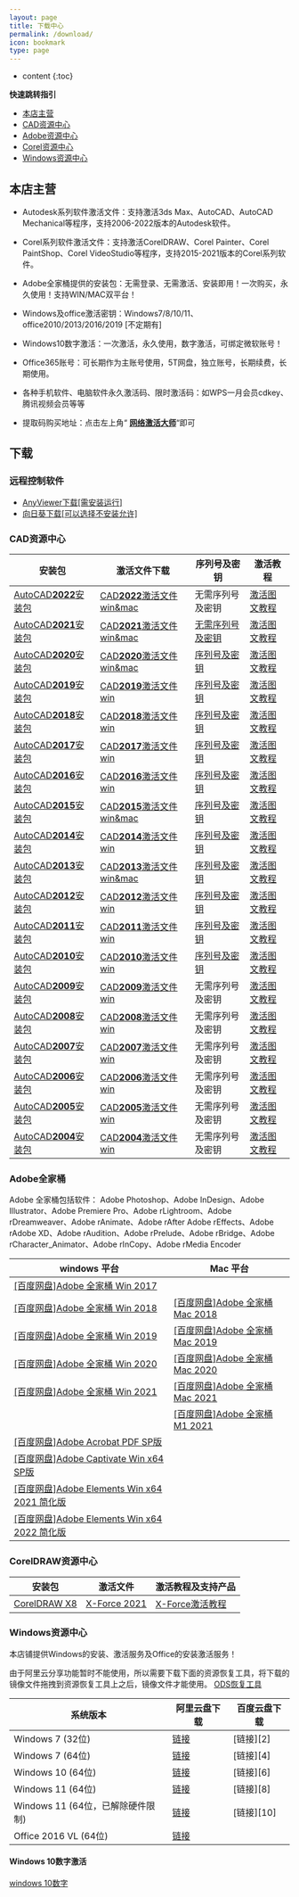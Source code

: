 ```yaml
---
layout: page
title: 下载中心
permalink: /download/
icon: bookmark
type: page
---
```


* content
{:toc}

**快速跳转指引**

- [本店主营](/download/#本店主营)
- [CAD资源中心](/download/#cad资源中心)
- [Adobe资源中心](/download/#adobe全家桶)
- [Corel资源中心](/download/#corel资源中心)
- [Windows资源中心](/download/#windows资源中心)
## 本店主营 

* Autodesk系列软件激活文件：支持激活3ds Max、AutoCAD、AutoCAD Mechanical等程序，支持2006-2022版本的Autodesk软件。

* Corel系列软件激活文件：支持激活CorelDRAW、Corel Painter、Corel PaintShop、Corel VideoStudio等程序，支持2015-2021版本的Corel系列软件。

* Adobe全家桶提供的安装包：无需登录、无需激活、安装即用！一次购买，永久使用！支持WIN/MAC双平台！

* Windows及office激活密钥：Windows7/8/10/11、office2010/2013/2016/2019 [不定期有]

* Windows10数字激活：一次激活，永久使用，数字激活，可绑定微软账号！

* Office365账号：可长期作为主账号使用，5T网盘，独立账号，长期续费，长期使用。

* 各种手机软件、电脑软件永久激活码、限时激活码：如WPS一月会员cdkey、腾讯视频会员等等


* 提取码购买地址：点击左上角“ **[网络激活大师](https://it88.taobao.com)**“即可

## 下载

### 远程控制软件
* [AnyViewer下载[需安装运行]](https://download.aomeikeji.com/Anyviewer.zip) 
* [向日葵下载[可以选择不安装允许]](https://sunlogin.oray.com/download/)


### CAD资源中心


| 安装包 | 激活文件下载 | 序列号及密钥 | 激活教程 |
| --- | --- | --- | --- |
|[AutoCAD<strong>2022</strong>安装包](https://www.aliyundrive.com/s/dYF6nBxwTDc)|[CAD<strong>2022</strong>激活文件win&mac](https://ods.lanzoui.com/iaWOxvnwsrg) |无需序列号及密钥| [激活图文教程](/cad/#autodesk2021-2022激活图文教程) |
|[AutoCAD<strong>2021</strong>安装包](https://www.aliyundrive.com/s/5UMgekJS9Vm)|[CAD<strong>2021</strong>激活文件win&mac](https://ods.lanzoui.com/i0sxUvnwsva) |[无需序列号及密钥](/cad2021/)| [激活图文教程](/cad/#autodesk2021-2022激活教程) |
|[AutoCAD<strong>2020</strong>安装包](https://www.aliyundrive.com/s/uFWSDtLxrA6)|[CAD<strong>2020</strong>激活文件win&mac](https://ods.lanzoui.com/irPqwvnwswb) |[序列号及密钥](/cad2020/)| [激活图文教程](/cad/#autodesk2006-2020激活图文教程) |
|[AutoCAD<strong>2019</strong>安装包](https://www.aliyundrive.com/s/9b1xCLYKHcK)|[CAD<strong>2019</strong>激活文件win](https://ods.lanzoui.com/ifnPnvnwsyd) |[序列号及密钥](/cad2019/)| [激活图文教程](/cad/#autodesk2006-2020激活图文教程) |
|[AutoCAD<strong>2018</strong>安装包](https://www.aliyundrive.com/s/GLFdwHQJ9g5)|[CAD<strong>2018</strong>激活文件win](https://ods.lanzoui.com/iR2yFvnwsze) |[序列号及密钥](/cad2018/)| [激活图文教程](/cad/#autodesk2006-2020激活图文教程) |
|[AutoCAD<strong>2017</strong>安装包](https://www.aliyundrive.com/s/V5oBc65bGSn)|[CAD<strong>2017</strong>激活文件win](https://ods.lanzoui.com/iOLMevnwt1g) |[序列号及密钥](/cad2017/)| [激活图文教程](/cad/#autodesk2006-2020激活图文教程) |
|[AutoCAD<strong>2016</strong>安装包](https://www.aliyundrive.com/s/Cp8ALUpkm2C)|[CAD<strong>2016</strong>激活文件win](https://ods.lanzoui.com/iwjsdvnwt3i) |[序列号及密钥](/cad2016/)| [激活图文教程](/cad/#autodesk2006-2020激活图文教程) |
|[AutoCAD<strong>2015</strong>安装包](https://www.aliyundrive.com/s/fTsAxfFBECD)|[CAD<strong>2015</strong>激活文件win&mac](https://ods.lanzoui.com/i5d0Nvnwt5a) |[序列号及密钥](/cad2015/)| [激活图文教程](/cad/#autodesk2006-2020激活图文教程) |
|[AutoCAD<strong>2014</strong>安装包](https://www.aliyundrive.com/s/qDkqkudSpm8)|[CAD<strong>2014</strong>激活文件win](https://ods.lanzoui.com/icT31vnwt6b) |[序列号及密钥](/cad2014/)| [激活图文教程](/cad/#autodesk2006-2020激活图文教程) |
|[AutoCAD<strong>2013</strong>安装包](https://www.aliyundrive.com/s/sA3qvU6Mas8)|[CAD<strong>2013</strong>激活文件win&mac](https://ods.lanzoui.com/i9Psyvnwt8d) |[序列号及密钥](/cad2013/)| [激活图文教程](/cad/#autodesk2006-2020激活图文教程) |
|[AutoCAD<strong>2012</strong>安装包](https://www.aliyundrive.com/s/qgDd6bAkWKj)|[CAD<strong>2012</strong>激活文件win](https://ods.lanzoui.com/ifcLKvnwsfe) |[序列号及密钥](/cad2012/)| [激活图文教程](/cad/#autodesk2006-2020激活图文教程) |
|[AutoCAD<strong>2011</strong>安装包](https://www.aliyundrive.com/s/fdZnTpSUtmS)|[CAD<strong>2011</strong>激活文件win](https://ods.lanzoui.com/iqJDmvnwsgf) |[序列号及密钥](/cad2011/)| [激活图文教程](/cad/#autodesk2006-2020激活图文教程) |
|[AutoCAD<strong>2010</strong>安装包](https://www.aliyundrive.com/s/fnYQTYxacik)|[CAD<strong>2010</strong>激活文件win](https://ods.lanzoui.com/imsNHvnwshg) |[序列号及密钥](/cad2010/)| [激活图文教程](/cad/#autodesk2006-2020激活图文教程) |
|[AutoCAD<strong>2009</strong>安装包](https://www.aliyundrive.com/s/NBk2fNo68ts)|[CAD<strong>2009</strong>激活文件win](https://ods.lanzoui.com/iDeYdvnwsji) |无需序列号及密钥| [激活图文教程](/cad/#autodesk2006-2020激活图文教程) |
|[AutoCAD<strong>2008</strong>安装包](https://www.aliyundrive.com/s/mHvpVNt11Zw)|[CAD<strong>2008</strong>激活文件win](https://ods.lanzoui.com/iwzsTvnwskj) |无需序列号及密钥| [激活图文教程](/cad/#autodesk2006-2020激活图文教程) |
|[AutoCAD<strong>2007</strong>安装包](https://www.aliyundrive.com/s/J5TdYUrZdUb)|[CAD<strong>2007</strong>激活文件win](https://ods.lanzoui.com/iKE0Ovnwsla) |无需序列号及密钥| [激活图文教程](/cad/#autodesk2006-2020激活图文教程) |
|[AutoCAD<strong>2006</strong>安装包](https://www.aliyundrive.com/s/gVre9Aautdg)|[CAD<strong>2006</strong>激活文件win](https://ods.lanzoui.com/iSfbpvnwsmb) |无需序列号及密钥| [激活图文教程](/cad/#autodesk2006-2020激活图文教程) |
|[AutoCAD<strong>2005</strong>安装包](https://www.aliyundrive.com/s/MiShkTj3cPC)|[CAD<strong>2005</strong>激活文件win](https://ods.lanzoui.com/iLemsvnwsnc) |无需序列号及密钥| [激活图文教程](/cad/#autodesk2006-2020激活图文教程) |
|[AutoCAD<strong>2004</strong>安装包](https://www.aliyundrive.com/s/qPEEdzpF7K8)|[CAD<strong>2004</strong>激活文件win](https://ods.lanzoui.com/iFLNkvnwsod) |无需序列号及密钥| [激活图文教程](/cad/#autodesk2006-2020激活图文教程) |

### Adobe全家桶

Adobe 全家桶包括软件： Adobe Photoshop、Adobe InDesign、Adobe Illustrator、Adobe Premiere Pro、Adobe rLightroom、Adobe rDreamweaver、Adobe rAnimate、Adobe rAfter   Adobe rEffects、Adobe rAdobe XD、Adobe rAudition、Adobe rPrelude、Adobe rBridge、Adobe rCharacter_Animator、Adobe rInCopy、Adobe rMedia Encoder 


| windows 平台 | Mac 平台|
| --- | --- |
| [[百度网盘]Adobe 全家桶  Win 2017](https://pan.baidu.com/s/1qkphct5gWfgz0t5JBSa0Zw) | 
| [[百度网盘]Adobe 全家桶  Win 2018](https://pan.baidu.com/s/1Zew0XZM8nw5nfVjybNmXWA) | [[百度网盘]Adobe 全家桶  Mac 2018](https://pan.baidu.com/s/1BLajy0jxDhncvxCWxvq21A) |
| [[百度网盘]Adobe 全家桶  Win 2019](https://pan.baidu.com/s/1vkUzXAhgwALroOnZSof1mw) | [[百度网盘]Adobe 全家桶  Mac 2019](https://pan.baidu.com/s/1eAXcAR1-2ONnXAe-SVpurQ) |
| [[百度网盘]Adobe 全家桶  Win 2020](https://pan.baidu.com/s/1gChCB9jE6OZ8YdDNy392Bg) | [[百度网盘]Adobe 全家桶  Mac 2020](https://pan.baidu.com/s/1dLKOYtGvXfX8Z9KDt55JFA) |
| [[百度网盘]Adobe 全家桶  Win 2021](https://pan.baidu.com/s/1yR9HjMgLC86foN4JbkTrqQ) | [[百度网盘]Adobe 全家桶  Mac 2021](https://pan.baidu.com/s/1yISAD5U5QiRQchcTSWEC9w) |
| | [[百度网盘]Adobe 全家桶  M1 2021](https://pan.baidu.com/s/1yISAD5U5QiRQchcTSWEC9w) |
| [[百度网盘]Adobe Acrobat PDF SP版](https://pan.baidu.com/s/1Rz7_43gHHt-S3c1eXTPaLQ) | |
| [[百度网盘]Adobe Captivate Win x64 SP版](https://pan.baidu.com/s/1IJetSmOPsHhhoeb5_Vv1FA) | 
| [[百度网盘]Adobe Elements Win x64  2021 简化版](https://pan.baidu.com/s/17NJaMZAzzGK8qhB3WS0A2w) | 
| [[百度网盘]Adobe Elements Win x64  2022 简化版](https://pan.baidu.com/s/17NJaMZAzzGK8qhB3WS0A2w) | 


### CorelDRAW资源中心


| 安装包 | 激活文件 | 激活教程及支持产品 |
| --- | --- | --- |
| [CorelDRAW X8]() | [X-Force 2021](https://ods.lanzoui.com/i0HE0ue1lmd) | [X-Force激活教程](/Corel/#x-force激活方案教程) |


### Windows资源中心

本店铺提供Windows的安装、激活服务及Office的安装激活服务！

由于阿里云分享功能暂时不能使用，所以需要下载下面的资源恢复工具，将下载的镜像文件拖拽到资源恢复工具上之后，镜像文件才能使用。
[ODS恢复工具](https://ods.lanzoui.com/ibCM3v0uoni)

| 系统版本 | 阿里云盘下载 | 百度云盘下载 | 
| --- | --- | --- |
Windows 7 (32位) | [链接][1] | [链接][2] |
Windows 7 (64位) | [链接][3] | [链接][4] |
Windows 10 (64位) | [链接][5] | [链接][6] |
Windows 11 (64位) | [链接][7] | [链接][8] |
Windows 11 (64位，已解除硬件限制) | [链接][9] | [链接][10] |
Office 2016 VL (64位) | [链接][11] |

#### Windows 10数字激活
[windows 10数字](https://ods.lanzoui.com/iQMV0ukigmb)

[1]: https://www.aliyundrive.com/s/rjLNuLt8NvX
[3]: https://www.aliyundrive.com/s/BYDsW2jLSxM
[5]: https://www.aliyundrive.com/s/4BVxPRWLAzS
[7]: https://www.aliyundrive.com/s/SszBSf8NwJR
[9]: https://www.aliyundrive.com/s/h96Ps4vUxi9
[11]: https://www.aliyundrive.com/s/fxwg3bxFq3y
 